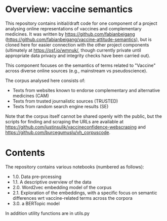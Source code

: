 
# Overview: vaccine semantics

This repository contains initial/draft code for one component of a project analysing online representations of vaccines and complementary medicines. It was written by https://github.com/fabianbeigang (https://github.com/fabianbeigang/vaccine-attitude-semantics), but is cloned here for easier connection with the other project components (ultimately at https://osf.io/wmnuk/, though currently private until appropriate data privacy and integrity checks have been carried out). 

This component focuses on the semantics of terms related to "Vaccine" across diverse online sources (e.g., mainstream vs pseudoscience). 

The corpus analysed here consists of:

- Texts from websites known to endorse complementary and alternative medicines (CAM)
- Texts from trusted journalistic sources (TRUSTED)
- Texts from random search engine results (SE)

Note that the corpus itself cannot be shared openly with the public, but the scripts for finding and scraping the URLs are available at https://github.com/justinsulik/vaccineconfidence-webscraping and https://github.com/burcegumuslu/vh_corpuscode. 

# Contents

The repository contains various notebooks (numbered as follows):

- 1.0. Data pre-prcessing
- 1.1. A descriptive overview of the data
- 2.0. Word2vec embedding model of the corpus
- 2.1. Exploration of the embeddings, with a specific focus on semantic differences wrt vaccine-related terms across the corpora
- 3.0. a BERTopic model

In addition utility functions are in utils.py



